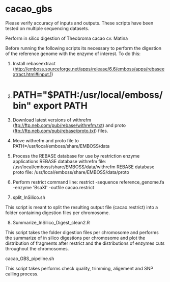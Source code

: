 # cacao_gbs

Please verify accuracy of inputs and outputs. These scripts have been tested on multiple sequencing datasets. 

Perform in silico digestion of Theobroma cacao cv. Matina  

Before running the following scripts its necessary to perform the digestion of the reference genome with the enzyme of interest. To do this:

1. Install rebaseextract (http://emboss.sourceforge.net/apps/release/6.6/emboss/apps/rebaseextract.html#input.1) 

2. # PATH="$PATH:/usr/local/emboss/bin" export PATH

3. Download latest versions of withrefm (ftp://ftp.neb.com/pub/rebase/withrefm.txt) and proto (ftp://ftp.neb.com/pub/rebase/proto.txt) files. 

4. Move withrefm and proto file to PATH=/usr/local/emboss/share/EMBOSS/data

5. Process the REBASE database for use by restriction enzyme applications
REBASE database withrefm file: /usr/local/emboss/share/EMBOSS/data/withrefm
REBASE database proto file: /usr/local/emboss/share/EMBOSS/data/proto

6. Perform restrict command line: restrict -sequence reference_genome.fa -enzyme 'BsaXI' -outfile cacao.restrict

7. split_InSilico.sh

This script is meant to split the resulting output file (cacao.restrict) into a folder containing digestion files per chromosome.  

8. Summarize_InSilico_Digest_clean2.R

This script takes the folder digestion files per chromosome and performs the summarize of in silico digestions per chromosome and plot the distribution of fragments after restrict and the distributions of enzymes cuts throughout the chromosomes.

cacao_GBS_pipeline.sh

This script takes performs check quality, trimming, aligement and SNP calling process. 
